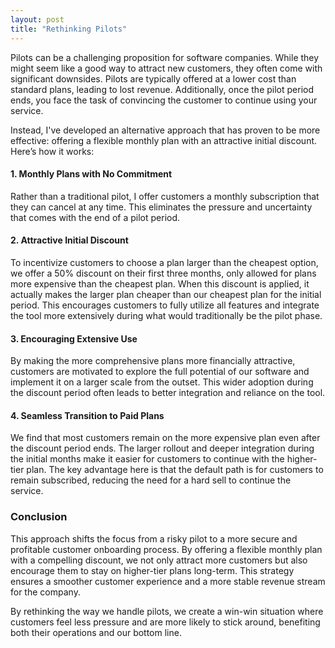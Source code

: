 ```yaml
---
layout: post
title: "Rethinking Pilots"
---
```


Pilots can be a challenging proposition for software companies. While they might seem like a good way to attract new customers, they often come with significant downsides. Pilots are typically offered at a lower cost than standard plans, leading to lost revenue. Additionally, once the pilot period ends, you face the task of convincing the customer to continue using your service.

Instead, I've developed an alternative approach that has proven to be more effective: offering a flexible monthly plan with an attractive initial discount. Here’s how it works:

#### 1. Monthly Plans with No Commitment
Rather than a traditional pilot, I offer customers a monthly subscription that they can cancel at any time. This eliminates the pressure and uncertainty that comes with the end of a pilot period.

#### 2. Attractive Initial Discount
To incentivize customers to choose a plan larger than the cheapest option, we offer a 50% discount on their first three months, only allowed for plans more expensive than the cheapest plan. When this discount is applied, it actually makes the larger plan cheaper than our cheapest plan for the initial period. This encourages customers to fully utilize all features and integrate the tool more extensively during what would traditionally be the pilot phase.

#### 3. Encouraging Extensive Use
By making the more comprehensive plans more financially attractive, customers are motivated to explore the full potential of our software and implement it on a larger scale from the outset. This wider adoption during the discount period often leads to better integration and reliance on the tool.

#### 4. Seamless Transition to Paid Plans
We find that most customers remain on the more expensive plan even after the discount period ends. The larger rollout and deeper integration during the initial months make it easier for customers to continue with the higher-tier plan. The key advantage here is that the default path is for customers to remain subscribed, reducing the need for a hard sell to continue the service.

### Conclusion

This approach shifts the focus from a risky pilot to a more secure and profitable customer onboarding process. By offering a flexible monthly plan with a compelling discount, we not only attract more customers but also encourage them to stay on higher-tier plans long-term. This strategy ensures a smoother customer experience and a more stable revenue stream for the company.

By rethinking the way we handle pilots, we create a win-win situation where customers feel less pressure and are more likely to stick around, benefiting both their operations and our bottom line.
